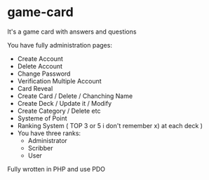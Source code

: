# game-card

It's a game card with answers and questions

You have fully administration pages:
- Create Account
- Delete Account
- Change Password
- Verification Multiple Account
- Card Reveal
- Create Card / Delete / Chanching Name
- Create Deck / Update it / Modify
- Create Category / Delete etc
- Systeme of Point 
- Ranking System ( TOP 3 or 5 i don't remember x) at each deck )
- You have three ranks:
  - Administrator
  - Scribber
  - User

Fully wrotten in PHP and use PDO

